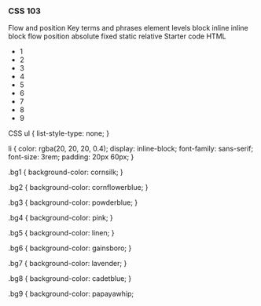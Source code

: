 ### CSS 103

Flow and position
Key terms and phrases
element levels
block
inline
inline block
flow
position
absolute
fixed
static
relative
Starter code
HTML
<ul>
  <li class="bg1">1</li>
  <li class="bg2">2</li>
  <li class="bg3">3</li>
  <li class="bg4">4</li>
  <li class="bg5">5</li>
  <li class="bg6">6</li>
  <li class="bg7">7</li>
  <li class="bg8">8</li>
  <li class="bg9">9</li>
</ul>
CSS
ul {
  list-style-type: none;
}

li {
  color: rgba(20, 20, 20, 0.4);
  display: inline-block;
  font-family: sans-serif;
  font-size: 3rem;
  padding: 20px 60px;
}

.bg1 {
  background-color: cornsilk;
}

.bg2 {
  background-color: cornflowerblue;
}

.bg3 {
  background-color: powderblue;
}

.bg4 {
  background-color: pink;
}

.bg5 {
  background-color: linen;
}

.bg6 {
  background-color: gainsboro;
}

.bg7 {
  background-color: lavender;
}

.bg8 {
  background-color: cadetblue;
}

.bg9 {
  background-color: papayawhip;